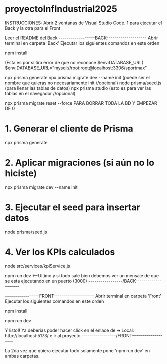 # proyectoInfIndustrial2025
INSTRUCCIONES:
Abrir 2 ventanas de Visual Studio Code. 1 para ejecutar el Back y la otra para el Front

Leer el README del Back
------------------BACK--------------------
Abrir terminal en carpeta 'Back'
Ejecutar los siguientes comandos en este orden

npm install

(Esta es por si tira error de que no reconoce $env:DATABASE_URL)
$env:DATABASE_URL="mysql://root:root@localhost:3306/sportmax"

npx prisma generate
npx prisma migrate dev --name init (puede ser el nombre que quieras no necesariamente init //opcional) 
node prisma/seed.js   (para llenar las tablas de datos)
npx prisma studio    (esto es para ver las tablas en el navegador //opcional)

npx prisma migrate reset --force
PARA BORRAR TODA LA BD Y EMPEZAR DE 0

# 1. Generar el cliente de Prisma
npx prisma generate

# 2. Aplicar migraciones (si aún no lo hiciste)
npx prisma migrate dev --name init

# 3. Ejecutar el seed para insertar datos
node prisma/seed.js

# 4. Ver los KPIs calculados
node src/services/kpiService.js

npm run dev <--Ultimo y si todo sale bien debemos ver un mensaje de que se esta ejecutando en un puerto (3000)
-----------------/BACK--------------------

-----------------FRONT--------------------
Abrir terminal en carpeta 'Front'
Ejecutar los siguientes comandos en este orden

npm install

npm run dev

Y listo!! Ya deberias poder hacer click en el enlace de
  ➜  Local:   http://localhost:5173/ e ir al proyecto
-----------------/FRONT-------------------

La 2da vez que quiera ejecutar todo solamente pone 'npm run dev' en ambas carpetas.